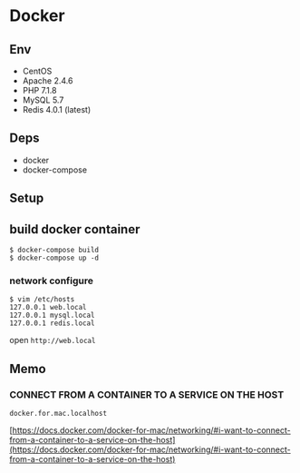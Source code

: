 # Docker 

## Env

- CentOS
- Apache 2.4.6
- PHP 7.1.8
- MySQL 5.7
- Redis 4.0.1 (latest)

## Deps

- docker
- docker-compose

## Setup

## build docker container

```
$ docker-compose build
$ docker-compose up -d 
```

### network configure

```
$ vim /etc/hosts
127.0.0.1 web.local
127.0.0.1 mysql.local
127.0.0.1 redis.local
```

open `http://web.local`


## Memo

### CONNECT FROM A CONTAINER TO A SERVICE ON THE HOST

`docker.for.mac.localhost`

[https://docs.docker.com/docker-for-mac/networking/#i-want-to-connect-from-a-container-to-a-service-on-the-host](https://docs.docker.com/docker-for-mac/networking/#i-want-to-connect-from-a-container-to-a-service-on-the-host)
